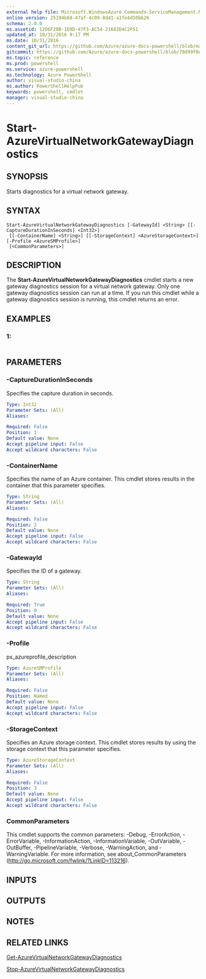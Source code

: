 ```yaml
---
external help file: Microsoft.WindowsAzure.Commands.ServiceManagement.Network.dll-Help.xml
online version: 25194b68-47af-4c09-8d41-a1fe4d50b626
schema: 2.0.0
ms.assetid: 12D6F28B-1D9D-47F3-AC54-21683D4C2F51
updated_at: 10/31/2016 9:17 PM
ms.date: 10/31/2016
content_git_url: https://github.com/Azure/azure-docs-powershell/blob/master/azureps-cmdlets-docs/ServiceManagement/Azure.Networking/v3.0.0/Start-AzureVirtualNetworkGatewayDiagnostics.md
gitcommit: https://github.com/Azure/azure-docs-powershell/blob/70d99f0e924efe152eb73454f7898f92d5a5db64/azureps-cmdlets-docs/ServiceManagement/Azure.Networking/v3.0.0/Start-AzureVirtualNetworkGatewayDiagnostics.md
ms.topic: reference
ms.prod: powershell
ms.service: azure-powershell
ms.technology: Azure PowerShell
author: visual-studio-china
ms.author: PowerShellHelpPub
keywords: powershell, cmdlet
manager: visual-studio-china
---
```


# Start-AzureVirtualNetworkGatewayDiagnostics

## SYNOPSIS
Starts diagnostics for a virtual network gateway.

## SYNTAX

```
Start-AzureVirtualNetworkGatewayDiagnostics [-GatewayId] <String> [[-CaptureDurationInSeconds] <Int32>]
 [[-ContainerName] <String>] [[-StorageContext] <AzureStorageContext>] [-Profile <AzureSMProfile>]
 [<CommonParameters>]
```

## DESCRIPTION
The **Start-AzureVirtualNetworkGatewayDiagnostics** cmdlet starts a new gateway diagnostics session for a virtual network gateway.
Only one gateway diagnostics session can run at a time.
If you run this cmdlet while a gateway diagnostics session is running, this cmdlet returns an error.

## EXAMPLES

### 1:
```

```

## PARAMETERS

### -CaptureDurationInSeconds
Specifies the capture duration in seconds.

```yaml
Type: Int32
Parameter Sets: (All)
Aliases: 

Required: False
Position: 1
Default value: None
Accept pipeline input: False
Accept wildcard characters: False
```

### -ContainerName
Specifies the name of an Azure container.
This cmdlet stores results in the container that this parameter specifies.

```yaml
Type: String
Parameter Sets: (All)
Aliases: 

Required: False
Position: 2
Default value: None
Accept pipeline input: False
Accept wildcard characters: False
```

### -GatewayId
Specifies the ID of a gateway.

```yaml
Type: String
Parameter Sets: (All)
Aliases: 

Required: True
Position: 0
Default value: None
Accept pipeline input: False
Accept wildcard characters: False
```

### -Profile
ps_azureprofile_description

```yaml
Type: AzureSMProfile
Parameter Sets: (All)
Aliases: 

Required: False
Position: Named
Default value: None
Accept pipeline input: False
Accept wildcard characters: False
```

### -StorageContext
Specifies an Azure storage context.
This cmdlet stores results by using the storage context that this parameter specifies.

```yaml
Type: AzureStorageContext
Parameter Sets: (All)
Aliases: 

Required: False
Position: 3
Default value: None
Accept pipeline input: False
Accept wildcard characters: False
```

### CommonParameters
This cmdlet supports the common parameters: -Debug, -ErrorAction, -ErrorVariable, -InformationAction, -InformationVariable, -OutVariable, -OutBuffer, -PipelineVariable, -Verbose, -WarningAction, and -WarningVariable. For more information, see about_CommonParameters (http://go.microsoft.com/fwlink/?LinkID=113216).

## INPUTS

## OUTPUTS

## NOTES

## RELATED LINKS

[Get-AzureVirtualNetworkGatewayDiagnostics](xref:ServiceManagement/Azure.Networking/v3.0.0/Get-AzureVirtualNetworkGatewayDiagnostics.md)

[Stop-AzureVirtualNetworkGatewayDiagnostics](xref:ServiceManagement/Azure.Networking/v3.0.0/Stop-AzureVirtualNetworkGatewayDiagnostics.md)


